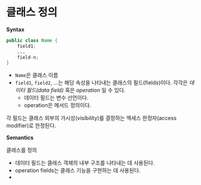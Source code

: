 # 클래스 정의

**Syntax**

```java
public class Name {
    field1;
    ...
    field-n;
}
```

- `Name`은 클래스 이름
- `field1`, `field2`, ...는 해당 속성을 나타내는 클래스의 필드(fields)이다. 각각은 _데이터 필드(data field)_ 혹은 _operation_ 일 수 있다.
  - 데이터 필드는 변수 선언이다.
  - operation은 메서드 정의이다.

각 필드는 클래스 외부의 가시성(visibility)를 결정하는 엑세스 한정자(access modifier)로 한정된다.

**Semantics**

클래스를 정의
- 데이터 필드는 클래스 객체의 내부 구조를 나타내는 데 사용된다.
- operation fields는 클래스 기능을 구현하는 데 사용된다.
- 